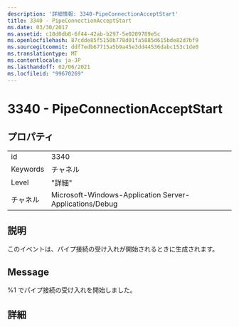 ```yaml
---
description: '詳細情報: 3340-PipeConnectionAcceptStart'
title: 3340 - PipeConnectionAcceptStart
ms.date: 03/30/2017
ms.assetid: c18d0db8-6f44-42ab-b297-5e0209789e5c
ms.openlocfilehash: 87cdde85f5150b778d01fa5885d615bde82d7bf9
ms.sourcegitcommit: ddf7edb67715a5b9a45e3dd44536dabc153c1de0
ms.translationtype: MT
ms.contentlocale: ja-JP
ms.lasthandoff: 02/06/2021
ms.locfileid: "99670269"
---
```

# <a name="3340---pipeconnectionacceptstart"></a>3340 - PipeConnectionAcceptStart

## <a name="properties"></a>プロパティ  
  
|||  
|-|-|  
|id|3340|  
|Keywords|チャネル|  
|Level|"詳細"|  
|チャネル|Microsoft-Windows-Application Server-Applications/Debug|  
  
## <a name="description"></a>説明  

 このイベントは、パイプ接続の受け入れが開始されるときに生成されます。  
  
## <a name="message"></a>Message  

 %1 でパイプ接続の受け入れを開始しました。  
  
## <a name="details"></a>詳細
